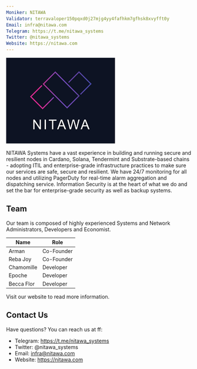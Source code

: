 ```yaml
---
Moniker: NITAWA
Validator: terravaloper150pqxd0j27mjg4yy4fafhkm7gfhsk8xvyfft0y
Email: infra@nitawa.com
Telegram: https://t.me/nitawa_systems
Twitter: @nitawa_systems
Website: https://nitawa.com
---
```


![nitawa](nitawa.png)


NITAWA Systems have a vast experience in building and running secure and resilient nodes in Cardano, Solana, Tendermint and Substrate-based chains - adopting ITIL and enterprise-grade infrastructure practices to make sure our services are safe, secure and resilient. We have 24/7 monitoring for all nodes and utilizing PagerDuty for real-time alarm aggregation and dispatching service. Information Security is at the heart of what we do and set the bar for enterprise-grade security as well as backup systems.

## Team
Our team is composed of highly experienced Systems and Network Administrators, Developers and Economist. 

| Name          | Role                |
| ------------- | ------------------- |
| Arman         | Co-Founder          |
| Reba Joy      | Co-Founder          |
| Chamomille    | Developer           |
| Epoche        | Developer           |
| Becca Flor    | Developer           |

Visit our website to read more information.

## Contact Us

Have questions? You can reach us at ff:

- Telegram: https://t.me/nitawa_systems
- Twitter: @nitawa_systems
- Email: infra@nitawa.com
- Website: https://nitawa.com

